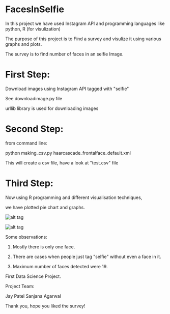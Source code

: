 FacesInSelfie
=============

In this project we have used Instagram API and programming languages like python, R (for visulization)

The purpose of this project is to Find a survey and visulize it using various graphs and plots.

The survey is to find number of faces in an selfie Image.


First Step:
=============

Download images using Instagram API tagged with "selfie"

See downloadimage.py file

urllib library is used for downloading images 

Second Step:
=============

from command line:

python making_csv.py haarcascade_frontalface_default.xml

This will create a csv file, have a look at "test.csv" file

Third Step:
=============

Now using R programming and different visualisation techniques, 

we have plotted pie chart and graphs.

![alt tag](https://github.com/jaythegenius48/FacesInSelfie/blob/master/rHighchartsPlot.png)

![alt tag](https://github.com/jaythegenius48/FacesInSelfie/blob/master/FacePlotsSelfie.png)

Some observations:    
     
1. Mostly there is only one face.    

2. There are cases when people just tag "selfie" without even a face in it.    

3. Maximum number of faces detected were 19.    




First Data Science Project.

Project Team:

Jay Patel
Sanjana Agarwal

Thank you, hope you liked the survey!






